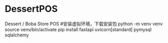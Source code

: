 # DessertPOS
Dessert / Boba Store POS
#安装虚拟环境，下载安装包
python -m venv venv
source venv/bin/activate
pip install fastapi uvicorn[standard] pymysql sqlalchemy

